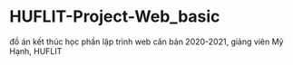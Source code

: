 # HUFLIT-Project-Web_basic
đồ án kết thúc học phần lập trình web căn bản 2020-2021, giảng viên Mỹ Hạnh, HUFLIT
